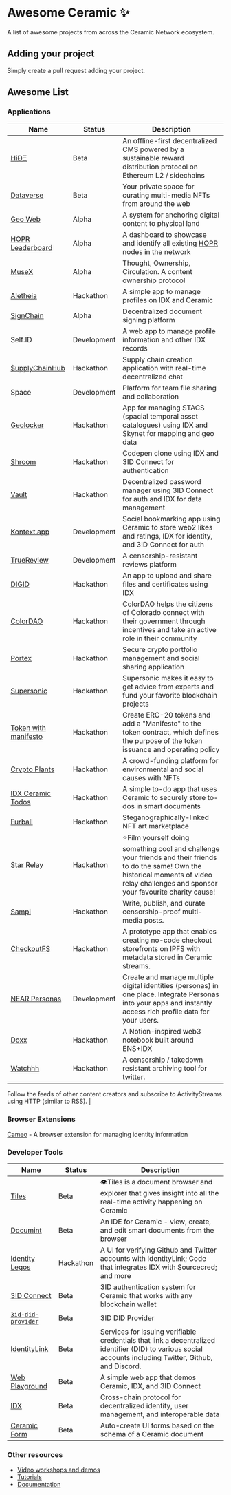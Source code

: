 # Awesome Ceramic ✨
A list of awesome projects from across the Ceramic Network ecosystem.

## Adding your project
Simply create a pull request adding your project.

## Awesome List

### Applications

| Name                                                                                                    | Status      | Description |
| ------------------------------------------------------------------------------------------------------- | ----------- | ----------- |
| [HiÐΞ](https://hide.ac/)                                                                                | Beta        | An offline-first decentralized CMS powered by a sustainable reward distribution protocol on Ethereum L2 / sidechains |
| [Dataverse](https://dataverse.art/)                                                                  | Beta       | Your private space for curating multi-media NFTs from around the web |
| [Geo Web](https://www.geoweb.network/)                                                                  | Alpha       | A system for anchoring digital content to physical land |
| [HOPR Leaderboard](https://network.hoprnet.org/)                                                        | Alpha       | A dashboard to showcase and identify all existing [HOPR](https://hoprnet.org/) nodes in the network |
| [MuseX](https://www.musex.io/)                                                                          | Alpha       | Thought, Ownership, Circulation. A content ownership protocol |
| [Aletheia](https://www.youtube.com/watch?v=lCnc9H-vKzI&list=PL6E2ILktM1Juc1p8rgZIvg7NmI2NOwN5Z&index=1) | Hackathon   | A simple app to manage profiles on IDX and Ceramic |
| [SignChain](https://signchain.xyz)                                                                      | Alpha       | Decentralized document signing platform |
| Self.ID                                                                                                 | Development | A web app to manage profile information and other IDX records |
| [$upplyChainHub](https://www.youtube.com/watch?v=NeOLXg60ikI&list=PL6E2ILktM1Juc1p8rgZIvg7NmI2NOwN5Z&index=4) | Hackathon | Supply chain creation application with real-time decentralized chat |
| Space                                                                                                   | Development | Platform for team file sharing and collaboration |
| [Geolocker](https://github.com/VaultLabs/SkyDB_Project)                                                 | Hackathon   | App for managing STACS (spacial temporal asset catalogues) using IDX and Skynet for mapping and geo data |
| [Shroom](https://siasky.net/_BkkdrbkM1Y0CLrI27zZF_xT_FH8R1kNcXqJrRq-bQVpQA/)                            | Hackathon   | Codepen clone using IDX and 3ID Connect for authentication |
| [Vault](https://github.com/sergejmueller/vault-ceramic)                                                 | Hackathon   | Decentralized password manager using 3ID Connect for auth and IDX for data management  |
| [Kontext.app](http://kontext.app/)                                                                      | Development | Social bookmarking app using Ceramic to store web2 likes and ratings, IDX for identity, and 3ID Connect for auth |
| [TrueReview](https://youtu.be/Sv7n6_-b93o)                                                              | Development | A censorship-resistant reviews platform |
| [DIGID](https://www.mydigid.site/)                                                                      | Hackathon   | An app to upload and share files and certificates using IDX |
| [ColorDAO](https://www.youtube.com/watch?v=dHiy4k47tm0)                                                 | Hackathon   | ColorDAO helps the citizens of Colorado connect with their government through incentives and take an active role in their community |
| [Portex](https://app.portex.xyz/)                                                                       | Hackathon   | Secure crypto portfolio management and social sharing application |
| [Supersonic](https://alpha.supersonic.page/)                                                            | Hackathon   | Supersonic makes it easy to get advice from experts and fund your favorite blockchain projects |
| [Token with manifesto](https://manifestos.crypto/)                                                      | Hackathon   | Create ERC-20 tokens and add a "Manifesto" to the token contract, which defines the purpose of the token issuance and operating policy |
| [Crypto Plants](https://superplants.crypto/)                                                            | Hackathon   | A crowd-funding platform for environmental and social causes with NFTs |
| [IDX Ceramic Todos](https://eth.iwahi.com/home)                                                         | Hackathon   | A simple to-do app that uses Ceramic to securely store to-dos in smart documents |
| [Furball](https://github.com/simondpalmer/furball_dapp)                                                 | Hackathon   | Steganographically-linked NFT art marketplace |
| [Star Relay](http://66.42.93.16/)                                                                       | Hackathon   | ⭐Film yourself doing something cool and challenge your friends and their friends to do the same! Own the historical moments of video relay challenges and sponsor your favourite charity cause! |
| [Sampi](https://sampi.on.fleek.co/#/)                                                                   | Hackathon   | Write, publish, and curate censorship-proof multi-media posts. 
| [CheckoutFS](https://github.com/cbonoz/hackfs21)                                                        | Hackathon   | A prototype app that enables creating no-code checkout storefronts on IPFS with metadata stored in Ceramic streams.
| [NEAR Personas](https://nearpersonas.com)                                                               | Development | Create and manage multiple digital identities (personas) in one place. Integrate Personas into your apps and instantly access rich profile data for your users. |
| [Doxx](https://doxx.link/)                                                                              | Hackathon   | A Notion-inspired web3 notebook built around ENS+IDX |
| [Watchhh](https://github.com/Janmajayamall/Watchhh)                                                     | Hackathon   | A censorship / takedown resistant archiving tool for twitter.

Follow the feeds of other content creators and subscribe to ActivityStreams using HTTP (similar to RSS). |


### Browser Extensions

[Cameo](https://www.youtube.com/watch?v=dQ4KovmxEZY&list=PL6E2ILktM1Juc1p8rgZIvg7NmI2NOwN5Z&index=3) - A browser extension for managing identity information 


### Developer Tools

| Name                                                                                                    | Status      | Description |
| ------------------------------------------------------------------------------------------------------- | ----------- | ----------- |
| [Tiles](https://tiles.ceramic.community/)                                                                 | Beta        | 👁Tiles is a document browser and explorer that gives insight into all the real-time activity happening on Ceramic |
| [Documint](https://documint.net/)                                                                       | Beta        | An IDE for Ceramic - view, create, and edit smart documents from the browser |
| [Identity Legos](https://github.com/All-in-on-IDX)                                                      | Hackathon   | A UI for verifying Github and Twitter accounts with IdentityLink; Code that integrates IDX with Sourcecred; and more |
| [3ID Connect](https://github.com/ceramicstudio/3id-connect)                                             | Beta        | 3ID authentication system for Ceramic that works with any blockchain wallet |
| [`3id-did-provider`](https://github.com/3box/identity-wallet-js)                                        | Beta        | 3ID DID Provider |
| [IdentityLink](https://github.com/ceramicstudio/identitylink-services)                                  | Beta        | Services for issuing verifiable credentials that link a decentralized identifier (DID) to various social accounts including Twitter, Github, and Discord. |
| [Web Playground](https://playground.ceramic.dev)                                                        | Beta        | A simple web app that demos Ceramic, IDX, and 3ID Connect |
| [IDX](https://idx.xyz)                                                                                  | Beta        | Cross-chain protocol for decentralized identity, user management, and interoperable data |
| [Ceramic Form](https://ceramic-form.on.fleek.co/?def=BasicProfile)                                      | Beta        | Auto-create UI forms based on the schema of a Ceramic document |


### Other resources 

- [Video workshops and demos](https://youtube.com/channel/UCgCLq5dx7sX-yUrrEbtYqVw/playlists)
- [Tutorials](https://blog.ceramic.network/tag/tutorials)
- [Documentation](https://developers.ceramic.network/)
